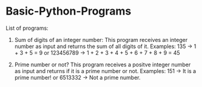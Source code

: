 # Basic-Python-Programs
List of programs:

1)  Sum of digits of an integer number:
  This program receives an integer number as input and returns the sum of all digits of it.
  Examples: 135 -> 1 + 3 + 5 = 9  or 123456789 -> 1 + 2 + 3 + 4 + 5 + 6 + 7 + 8 + 9 = 45
  
2)  Prime number or not?
  This program receives a positve integer number as input and returns if it is a prime number or not.
  Examples: 151 -> It is a prime number! or 6513332 -> Not a prime number.
